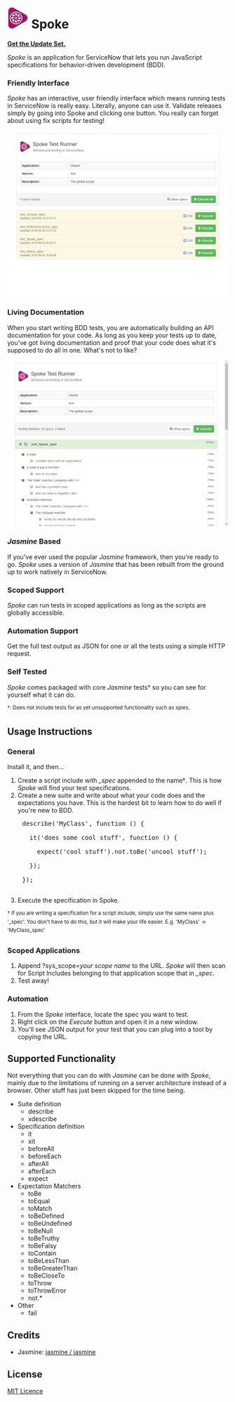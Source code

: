 # ![Spoke logo](readme-assets/spoke-icon-48.png) Spoke

[**Get the Update Set.**](https://share.servicenow.com/app.do#/search-result?search_query=sndeveloper&startRow=NaN&sort_parameter=title)

*Spoke* is an application for ServiceNow that lets you run JavaScript specifications for behavior-driven development (BDD).

### Friendly Interface
*Spoke* has an interactive, user friendly interface which means running tests in ServiceNow is really easy. Literally, anyone can use it. Validate releases simply by going into Spoke and clicking one button. You really can forget about using fix scripts for testing!

![ScreenShot](readme-assets/spoke-ui-1.png)

### Living Documentation
When you start writing BDD tests, you are automatically building an API documentation for your code. As long as you keep your tests up to date, you've got living documentation and proof that your code does what it's supposed to do all in one. What's not to like?

![ScreenShot](readme-assets/spoke-ui-2.png)

### *Jasmine* Based
If you've ever used the popular *Jasmine* framework, then you're ready to go. *Spoke* uses a version of *Jasmine* that has been rebuilt from the ground up to work natively in ServiceNow.

### Scoped Support
*Spoke* can run tests in scoped applications as long as the scripts are globally accessible.

### Automation Support
Get the full test output as JSON for one or all the tests using a simple HTTP request.

### Self Tested
*Spoke* comes packaged with core *Jasmine* tests&dagger; so you can see for yourself what it can do.

<sup>&dagger;: Does not include tests for as yet unsupported functionality such as spies.

## Usage Instructions

### General

Install it, and then…

1. Create a script include with *\_spec* appended to the name&dagger;. This is how *Spoke* will find your test specifications.
2. Create a new suite and write about what your code does and the expectations you have. This is the hardest bit to learn how to do well if you're new to BDD.

  <pre>
    describe('MyClass', function () {

      it('does some cool stuff', function () {

        expect('cool stuff').not.toBe('uncool stuff');

      });

    });
  </pre>

3. Execute the specification in Spoke.

<sup>&dagger; If you are writing a specification for a script include, simply use the same name plus '\_spec'. You don't have to do this, but it will make your life easier. E.g. 'MyClass' -> 'MyClass\_spec'</sup>

### Scoped Applications

1. Append ?sys\_scope=_your scope name_ to the URL. *Spoke* will then scan for Script Includes belonging to that application scope that in *\_spec*.
2. Test away!

### Automation

1. From the *Spoke* interface, locate the spec you want to test.
2. Right click on the _Execute_ button and open it in a new window.
3. You'll see JSON output for your test that you can plug into a tool by copying the URL.

## Supported Functionality

Not everything that you can do with *Jasmine* can be done with *Spoke*, mainly due to the limitations of running on a server architecture instead of a browser. Other stuff has just been skipped for the time being.

* Suite definition
  * describe
  * xdescribe
* Specification definition
  * it
  * xit
  * beforeAll
  * beforeEach
  * afterAll
  * afterEach
  * expect
* Expectation Matchers
  * toBe
  * toEqual
  * toMatch
  * toBeDefined
  * toBeUndefined
  * toBeNull
  * toBeTruthy
  * toBeFalsy
  * toContain
  * toBeLessThan
  * toBeGreaterThan
  * toBeCloseTo
  * toThrow
  * toThrowError
  * not.*
* Other
  * fail

## Credits

* Jasmine: [jasmine / jasmine](https://github.com/jasmine/jasmine)

## License

[MIT Licence](https://github.com/sn-developer/spoke/blob/master/LICENSE.md)
